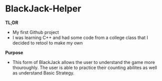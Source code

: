 # BlackJack-Helper
**TL;DR**
- My first Github project
- I was learning C++ and had some code from a college class that I decided to retool to make my own

**Purpose**
- This form of BlackJack allows the user to understand the game more thouroughly. The user is able to practice their counting abilites as well as understand Basic Strategy. 
